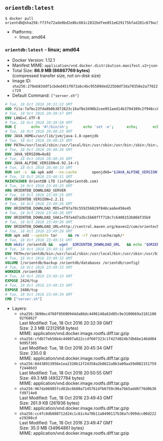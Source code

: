 ## `orientdb:latest`

```console
$ docker pull orientdb@sha256:ff3fe72ade0bd2e8bc601c2832bdfee051e629175bfad281c679ac53e3e24ce8
```

-	Platforms:
	-	linux; amd64

### `orientdb:latest` - linux; amd64

-	Docker Version: 1.12.1
-	Manifest MIME: `application/vnd.docker.distribution.manifest.v2+json`
-	Total Size: **86.9 MB (86867769 bytes)**  
	(compressed transfer size, not on-disk size)
-	Image ID: `sha256:270eb83ddf1cbded451f072abc4bc95589ded225b0df3da70358e2a77022c729`
-	Default Command: `["server.sh"]`

```dockerfile
# Tue, 18 Oct 2016 20:31:22 GMT
ADD file:7afbc23fda8b0b3872623c16af8e3490b2cee951aed14b3794389c2f946cc8c7 in / 
# Tue, 18 Oct 2016 20:39:57 GMT
ENV LANG=C.UTF-8
# Tue, 18 Oct 2016 20:39:58 GMT
RUN { 		echo '#!/bin/sh'; 		echo 'set -e'; 		echo; 		echo 'dirname "$(dirname "$(readlink -f "$(which javac || which java)")")"'; 	} > /usr/local/bin/docker-java-home 	&& chmod +x /usr/local/bin/docker-java-home
# Tue, 18 Oct 2016 20:40:25 GMT
ENV JAVA_HOME=/usr/lib/jvm/java-1.8-openjdk
# Tue, 18 Oct 2016 20:40:25 GMT
ENV PATH=/usr/local/sbin:/usr/local/bin:/usr/sbin:/usr/bin:/sbin:/bin:/usr/lib/jvm/java-1.8-openjdk/jre/bin:/usr/lib/jvm/java-1.8-openjdk/bin
# Tue, 18 Oct 2016 20:40:26 GMT
ENV JAVA_VERSION=8u92
# Tue, 18 Oct 2016 20:40:26 GMT
ENV JAVA_ALPINE_VERSION=8.92.14-r1
# Tue, 18 Oct 2016 20:40:33 GMT
RUN set -x 	&& apk add --no-cache 		openjdk8="$JAVA_ALPINE_VERSION" 	&& [ "$JAVA_HOME" = "$(docker-java-home)" ]
# Tue, 18 Oct 2016 23:48:51 GMT
MAINTAINER OrientDB LTD (info@orientdb.com)
# Tue, 18 Oct 2016 23:49:25 GMT
ARG ORIENTDB_DOWNLOAD_SERVER
# Tue, 18 Oct 2016 23:49:25 GMT
ENV ORIENTDB_VERSION=2.2.11
# Tue, 18 Oct 2016 23:49:26 GMT
ENV ORIENTDB_DOWNLOAD_MD5=df97a70c559256029f846caabe456e45
# Tue, 18 Oct 2016 23:49:26 GMT
ENV ORIENTDB_DOWNLOAD_SHA1=f97a4d7a3bc5b60fff718c7c6408153b866f35b9
# Tue, 18 Oct 2016 23:49:26 GMT
ENV ORIENTDB_DOWNLOAD_URL=http://central.maven.org/maven2/com/orientechnologies/orientdb-community/2.2.11/orientdb-community-2.2.11.tar.gz
# Tue, 18 Oct 2016 23:49:28 GMT
RUN apk add --update tar     && rm -rf /var/cache/apk/*
# Tue, 18 Oct 2016 23:49:31 GMT
RUN mkdir /orientdb &&   wget  $ORIENTDB_DOWNLOAD_URL   && echo "$ORIENTDB_DOWNLOAD_MD5 *orientdb-community-$ORIENTDB_VERSION.tar.gz" | md5sum -c -   && echo "$ORIENTDB_DOWNLOAD_SHA1 *orientdb-community-$ORIENTDB_VERSION.tar.gz" | sha1sum -c -   && tar -xvzf orientdb-community-$ORIENTDB_VERSION.tar.gz -C /orientdb --strip-components=1   && rm orientdb-community-$ORIENTDB_VERSION.tar.gz   && rm -rf /orientdb/databases/*
# Tue, 18 Oct 2016 23:49:31 GMT
ENV PATH=/orientdb/bin:/usr/local/sbin:/usr/local/bin:/usr/sbin:/usr/bin:/sbin:/bin:/usr/lib/jvm/java-1.8-openjdk/jre/bin:/usr/lib/jvm/java-1.8-openjdk/bin
# Tue, 18 Oct 2016 23:49:32 GMT
VOLUME [/orientdb/backup /orientdb/databases /orientdb/config]
# Tue, 18 Oct 2016 23:49:32 GMT
WORKDIR /orientdb
# Tue, 18 Oct 2016 23:49:33 GMT
EXPOSE 2424/tcp
# Tue, 18 Oct 2016 23:49:33 GMT
EXPOSE 2480/tcp
# Tue, 18 Oct 2016 23:49:34 GMT
CMD ["server.sh"]
```

-	Layers:
	-	`sha256:3690ec4760f95690944da86dc4496148a63d85c9e3100669a318110092f6862f`  
		Last Modified: Tue, 18 Oct 2016 20:32:39 GMT  
		Size: 2.3 MB (2312958 bytes)  
		MIME: application/vnd.docker.image.rootfs.diff.tar.gzip
	-	`sha256:cfdb77eb56b4c44907a822ccdf607323c1f42fd024b7db6be146dd049d95f305`  
		Last Modified: Tue, 18 Oct 2016 20:45:34 GMT  
		Size: 230.0 B  
		MIME: application/vnd.docker.image.rootfs.diff.tar.gzip
	-	`sha256:0d438913956e1ea2320b12f24358a2b0822a0b3a09aa59d082151759f24486d3`  
		Last Modified: Tue, 18 Oct 2016 20:50:55 GMT  
		Size: 49.3 MB (49327784 bytes)  
		MIME: application/vnd.docker.image.rootfs.diff.tar.gzip
	-	`sha256:967da96985fcd81bc6b80a71457614fb6759c96a7bb5add6f76d0b36fd9714e0`  
		Last Modified: Tue, 18 Oct 2016 23:49:43 GMT  
		Size: 261.9 KB (261936 bytes)  
		MIME: application/vnd.docker.image.rootfs.diff.tar.gzip
	-	`sha256:cc4fc8db888712d24c1c61c4a70b11a0490117b38a7c999dcc00d222e29208cd`  
		Last Modified: Tue, 18 Oct 2016 23:49:47 GMT  
		Size: 35.0 MB (34964861 bytes)  
		MIME: application/vnd.docker.image.rootfs.diff.tar.gzip
